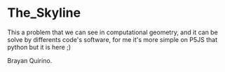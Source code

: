 # The_Skyline
This a problem that we can see in computational geometry, and it can be solve by differents code's software, for me it's more simple on P5JS that python but it is here ;) 

Brayan Quirino.
